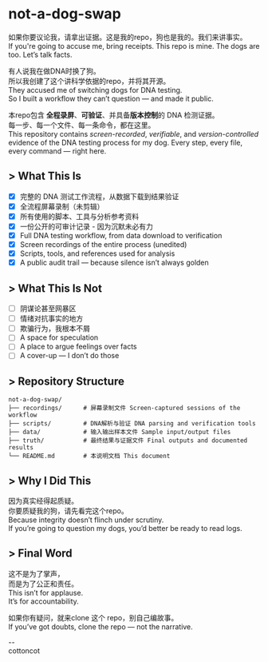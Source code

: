 # not-a-dog-swap
如果你要议论我，请拿出证据。这是我的repo，狗也是我的。我们来讲事实。  
If you're going to accuse me, bring receipts. This repo is mine. The dogs are too. Let’s talk facts.

有人说我在做DNA时换了狗。  
所以我创建了这个讲科学依据的repo，并将其开源。  
They accused me of switching dogs for DNA testing.  
So I built a workflow they can’t question — and made it public.

本repo包含 **全程录屏**、**可验证**、并具备**版本控制**的 DNA 检测证据。  
每一步、每一个文件、每一条命令，都在这里。  
This repository contains *screen-recorded*, *verifiable*, and *version-controlled* evidence of the DNA testing process for my dog. Every step, every file, every command — right here.

## > What This Is

- [x] 完整的 DNA 测试工作流程，从数据下载到结果验证  
- [x] 全流程屏幕录制（未剪辑）  
- [x] 所有使用的脚本、工具与分析参考资料  
- [x] 一份公开的可审计记录 - 因为沉默未必有力  
- [x] Full DNA testing workflow, from data download to verification  
- [x] Screen recordings of the entire process (unedited)  
- [x] Scripts, tools, and references used for analysis  
- [x] A public audit trail — because silence isn’t always golden

## > What This Is Not

- [ ] 阴谋论甚至网暴区  
- [ ] 情绪对抗事实的地方  
- [ ] 欺骗行为，我根本不屑  
- [ ] A space for speculation  
- [ ] A place to argue feelings over facts  
- [ ] A cover-up — I don’t do those

## > Repository Structure
```
not-a-dog-swap/
├── recordings/      # 屏幕录制文件 Screen-captured sessions of the workflow
├── scripts/         # DNA解析与验证 DNA parsing and verification tools
├── data/            # 输入输出样本文件 Sample input/output files
├── truth/           # 最终结果与证据文件 Final outputs and documented results
└── README.md        # 本说明文档 This document
```

## > Why I Did This

因为真实经得起质疑。  
你要质疑我的狗，请先看完这个repo。  
Because integrity doesn’t flinch under scrutiny.  
If you’re going to question my dogs, you’d better be ready to read logs.

## > Final Word

这不是为了掌声，  
而是为了公正和责任。  
This isn’t for applause.  
It’s for accountability.

如果你有疑问，就来clone 这个 repo，别自己编故事。  
If you’ve got doubts, clone the repo — not the narrative.

--  
cottoncot


